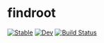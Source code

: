 # findroot

[![Stable](https://img.shields.io/badge/docs-stable-blue.svg)](https://Xiar-fatah.github.io/findroot.jl/stable/)
[![Dev](https://img.shields.io/badge/docs-dev-blue.svg)](https://Xiar-fatah.github.io/findroot.jl/dev/)
[![Build Status](https://github.com/Xiar-fatah/findroot.jl/actions/workflows/CI.yml/badge.svg?branch=main)](https://github.com/Xiar-fatah/findroot.jl/actions/workflows/CI.yml?query=branch%3Amain)
